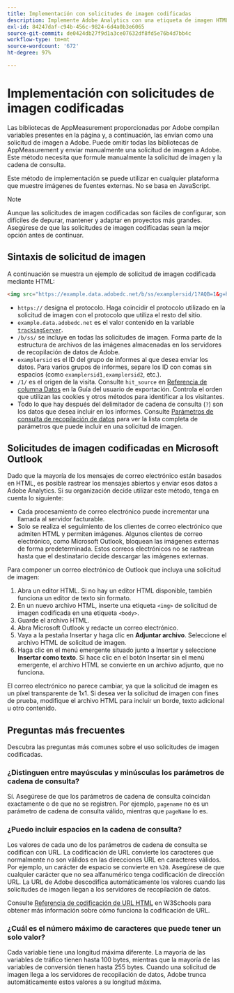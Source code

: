 ```yaml
---
title: Implementación con solicitudes de imagen codificadas
description: Implemente Adobe Analytics con una etiqueta de imagen HTML (solicitud de imagen codificada)
exl-id: 84247daf-c94b-456c-9824-6d4a0b3e6065
source-git-commit: de0424db27f9d1a3ce07632df8fd5e76b4d7bb4c
workflow-type: tm+mt
source-wordcount: '672'
ht-degree: 97%

---
```


# Implementación con solicitudes de imagen codificadas

Las bibliotecas de AppMeasurement proporcionadas por Adobe compilan variables presentes en la página y, a continuación, las envían como una solicitud de imagen a Adobe. Puede omitir todas las bibliotecas de AppMeasurement y enviar manualmente una solicitud de imagen a Adobe. Este método necesita que formule manualmente la solicitud de imagen y la cadena de consulta.

Este método de implementación se puede utilizar en cualquier plataforma que muestre imágenes de fuentes externas. No se basa en JavaScript.

>[!NOTE]
>
>Aunque las solicitudes de imagen codificadas son fáciles de configurar, son difíciles de depurar, mantener y adaptar en proyectos más grandes. Asegúrese de que las solicitudes de imagen codificadas sean la mejor opción antes de continuar.

## Sintaxis de solicitud de imagen

A continuación se muestra un ejemplo de solicitud de imagen codificada mediante HTML:

```html
<img src="https://example.data.adobedc.net/b/ss/examplersid/1?AQB=1&g=http%3A%2F%2Fexample.com&pageName=Example%20hardcoded%20hit&v1=Example%20value&AQE=1"/>
```

* `https://` designa el protocolo. Haga coincidir el protocolo utilizado en la solicitud de imagen con el protocolo que utiliza el resto del sitio.
* `example.data.adobedc.net` es el valor contenido en la variable [`trackingServer`](/help/implement/vars/config-vars/trackingserver.md).
* `/b/ss/` se incluye en todas las solicitudes de imagen. Forma parte de la estructura de archivos de las imágenes almacenadas en los servidores de recopilación de datos de Adobe.
* `examplersid` es el ID del grupo de informes al que desea enviar los datos. Para varios grupos de informes, separe los ID con comas sin espacios (como `examplersid1,examplersid2`, etc.).
* `/1/` es el origen de la visita. Consulte `hit_source` en [Referencia de columna Datos](../../export/analytics-data-feed/c-df-contents/datafeeds-reference.md) en la Guía del usuario de exportación. Controla el orden que utilizan las cookies y otros métodos para identificar a los visitantes.
* Todo lo que hay después del delimitador de cadena de consulta (`?`) son los datos que desea incluir en los informes. Consulte [Parámetros de consulta de recopilación de datos](../validate/query-parameters.md) para ver la lista completa de parámetros que puede incluir en una solicitud de imagen.

## Solicitudes de imagen codificadas en Microsoft Outlook

Dado que la mayoría de los mensajes de correo electrónico están basados en HTML, es posible rastrear los mensajes abiertos y enviar esos datos a Adobe Analytics. Si su organización decide utilizar este método, tenga en cuenta lo siguiente:

* Cada procesamiento de correo electrónico puede incrementar una llamada al servidor facturable.
* Solo se realiza el seguimiento de los clientes de correo electrónico que admiten HTML y permiten imágenes. Algunos clientes de correo electrónico, como Microsoft Outlook, bloquean las imágenes externas de forma predeterminada. Estos correos electrónicos no se rastrean hasta que el destinatario decide descargar las imágenes externas.

Para componer un correo electrónico de Outlook que incluya una solicitud de imagen:

1. Abra un editor HTML. Si no hay un editor HTML disponible, también funciona un editor de texto sin formato.
2. En un nuevo archivo HTML, inserte una etiqueta `<img>` de solicitud de imagen codificada en una etiqueta `<body>`.
3. Guarde el archivo HTML.
4. Abra Microsoft Outlook y redacte un correo electrónico.
5. Vaya a la pestaña Insertar y haga clic en **Adjuntar archivo**. Seleccione el archivo HTML de solicitud de imagen.
6. Haga clic en el menú emergente situado junto a Insertar y seleccione **Insertar como texto**. Si hace clic en el botón Insertar sin el menú emergente, el archivo HTML se convierte en un archivo adjunto, que no funciona.

El correo electrónico no parece cambiar, ya que la solicitud de imagen es un píxel transparente de 1x1. Si desea ver la solicitud de imagen con fines de prueba, modifique el archivo HTML para incluir un borde, texto adicional u otro contenido.

## Preguntas más frecuentes

Descubra las preguntas más comunes sobre el uso solicitudes de imagen codificadas.

### ¿Distinguen entre mayúsculas y minúsculas los parámetros de cadena de consulta?

Sí. Asegúrese de que los parámetros de cadena de consulta coincidan exactamente o de que no se registren. Por ejemplo, `pagename` no es un parámetro de cadena de consulta válido, mientras que `pageName` lo es.

### ¿Puedo incluir espacios en la cadena de consulta?

Los valores de cada uno de los parámetros de cadena de consulta se codifican con URL. La codificación de URL convierte los caracteres que normalmente no son válidos en las direcciones URL en caracteres válidos. Por ejemplo, un carácter de espacio se convierte en `%20`. Asegúrese de que cualquier carácter que no sea alfanumérico tenga codificación de dirección URL. La URL de Adobe descodifica automáticamente los valores cuando las solicitudes de imagen llegan a los servidores de recopilación de datos.

Consulte [Referencia de codificación de URL HTML](https://www.w3schools.com/tags/ref_urlencode.asp) en W3Schools para obtener más información sobre cómo funciona la codificación de URL.

### ¿Cuál es el número máximo de caracteres que puede tener un solo valor?

Cada variable tiene una longitud máxima diferente. La mayoría de las variables de tráfico tienen hasta 100 bytes, mientras que la mayoría de las variables de conversión tienen hasta 255 bytes. Cuando una solicitud de imagen llega a los servidores de recopilación de datos, Adobe trunca automáticamente estos valores a su longitud máxima.
